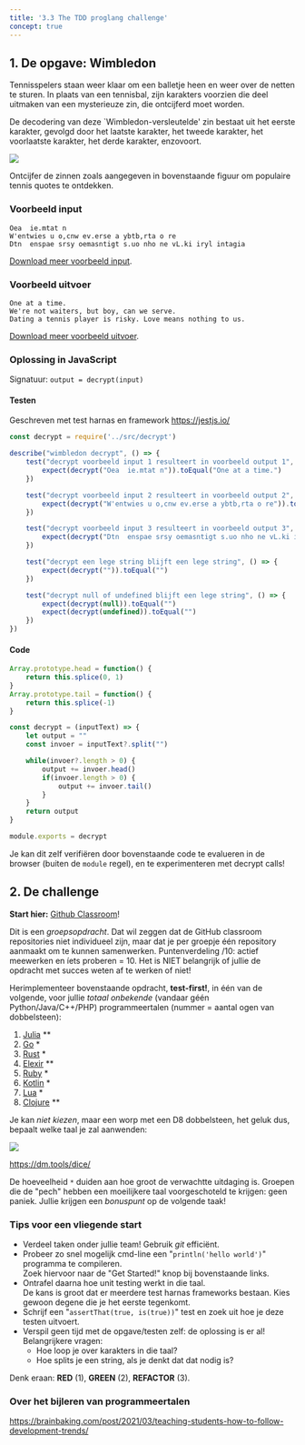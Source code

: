 ```yaml
---
title: '3.3 The TDD proglang challenge'
concept: true
---
```


## 1. De opgave: Wimbledon

Tennisspelers staan weer klaar om een balletje heen en weer over de netten te sturen. In plaats van een tennisbal, zijn karakters voorzien die deel uitmaken van een mysterieuze zin, die ontcijferd moet worden. 

De decodering van deze `Wimbledon-versleutelde' zin bestaat uit het eerste karakter, gevolgd door het laatste karakter, het tweede karakter, het voorlaatste karakter, het derde karakter, enzovoort.

![](/img/wimbledon-schema.jpg)

Ontcijfer de zinnen zoals aangegeven in bovenstaande figuur om populaire tennis quotes te ontdekken. 

### Voorbeeld input

```
Oea  ie.mtat n
W'entwies u o,cnw ev.erse a ybtb,rta o re
Dtn  enspae srsy oemasntigt s.uo nho ne vL.ki iryl intagia
```

[Download meer voorbeeld input](/vpw/wimbledon-invoer.txt).

### Voorbeeld uitvoer

```
One at a time.
We're not waiters, but boy, can we serve.
Dating a tennis player is risky. Love means nothing to us.
```

[Download meer voorbeeld uitvoer](/vpw/wimbledon-uitvoer.txt).

### Oplossing in JavaScript

Signatuur: `output = decrypt(input)`

#### Testen

Geschreven met test harnas en framework https://jestjs.io/

```js
const decrypt = require('../src/decrypt')

describe("wimbledon decrypt", () => {
    test("decrypt voorbeeld input 1 resulteert in voorbeeld output 1", () => {
        expect(decrypt("Oea  ie.mtat n")).toEqual("One at a time.")
    })

    test("decrypt voorbeeld input 2 resulteert in voorbeeld output 2", () => {
        expect(decrypt("W'entwies u o,cnw ev.erse a ybtb,rta o re")).toEqual("We're not waiters, but boy, can we serve.")
    })

    test("decrypt voorbeeld input 3 resulteert in voorbeeld output 3", () => {
        expect(decrypt("Dtn  enspae srsy oemasntigt s.uo nho ne vL.ki iryl intagia")).toEqual("Dating a tennis player is risky. Love means nothing to us.")        
    })

    test("decrypt een lege string blijft een lege string", () => {
        expect(decrypt("")).toEqual("")
    })

    test("decrypt null of undefined blijft een lege string", () => {
        expect(decrypt(null)).toEqual("")
        expect(decrypt(undefined)).toEqual("")
    })
})
```

#### Code

```js
Array.prototype.head = function() {
    return this.splice(0, 1)
}
Array.prototype.tail = function() {
    return this.splice(-1)
}

const decrypt = (inputText) => {
    let output = ""
    const invoer = inputText?.split("")

    while(invoer?.length > 0) {
        output += invoer.head()
        if(invoer.length > 0) {
            output += invoer.tail()
        }
    }
    return output
}

module.exports = decrypt
```

Je kan dit zelf verifiëren door bovenstaande code te evalueren in de browser (buiten de `module` regel), en te experimenteren met decrypt calls!

## 2. De challenge

**Start hier:** [Github Classroom](/extra/github-classroom/)!

Dit is een _groepsopdracht_. Dat wil zeggen dat de GitHub classroom repositories niet individueel zijn, maar dat je per groepje één repository aanmaakt om te kunnen samenwerken. Puntenverdeling /10: actief meewerken en íets proberen = 10. Het is NIET belangrijk of jullie de opdracht met succes weten af te werken of niet!

Herimplementeer bovenstaande opdracht, **test-first!**, in één van de volgende, voor jullie _totaal onbekende_ (vandaar géén Python/Java/C++/PHP) programmeertalen (nummer = aantal ogen van dobbelsteen):

1. [Julia](https://julialang.org/) **
2. [Go](https://golang.org/) *
3. [Rust](https://www.rust-lang.org/) *
4. [Elexir](https://elixir-lang.org/) **
5. [Ruby](https://www.ruby-lang.org/en/) *
6. [Kotlin](https://kotlinlang.org/) *
7. [Lua](https://www.lua.org/) *
8. [Clojure](https://clojure.org/) **


Je kan _niet kiezen_, maar een worp met een D8 dobbelsteen, het geluk dus, bepaalt welke taal je zal aanwenden:

![](/img/dice.jpg)

https://dm.tools/dice/

De hoeveelheid `*` duiden aan hoe groot de verwachtte uitdaging is. Groepen die de "pech" hebben een moeilijkere taal voorgeschoteld te krijgen: geen paniek. Jullie krijgen een _bonuspunt_ op de volgende taak!

### Tips voor een vliegende start

- Verdeel taken onder jullie team! Gebruik _git_ efficiënt.
- Probeer zo snel mogelijk cmd-line een "`println('hello world')`" programma te compileren. <br/>Zoek hiervoor naar de "Get Started!" knop bij bovenstaande links.
- Ontrafel daarna hoe unit testing werkt in die taal. <br/>De kans is groot dat er meerdere test harnas frameworks bestaan. Kies gewoon degene die je het eerste tegenkomt. 
- Schrijf een "`assertThat(true, is(true))`" test en zoek uit hoe je deze testen uitvoert. 
- Verspil geen tijd met de opgave/testen zelf: de oplossing is er al! Belangrijkere vragen:
    + Hoe loop je over karakters in die taal?
    + Hoe splits je een string, als je denkt dat dat nodig is?

Denk eraan: **RED** (1), **GREEN** (2), **REFACTOR** (3).

### Over het bijleren van programmeertalen

https://brainbaking.com/post/2021/03/teaching-students-how-to-follow-development-trends/

